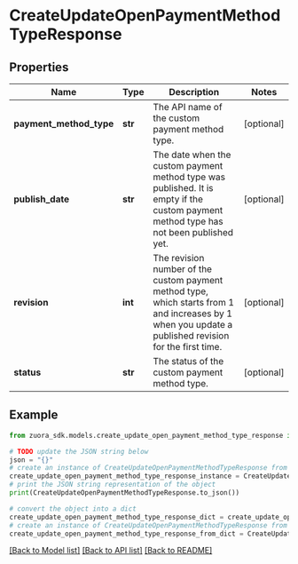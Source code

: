 # CreateUpdateOpenPaymentMethodTypeResponse


## Properties

Name | Type | Description | Notes
------------ | ------------- | ------------- | -------------
**payment_method_type** | **str** | The API name of the custom payment method type.  | [optional] 
**publish_date** | **str** | The date when the custom payment method type was published. It is empty if the custom payment method type has not been published yet. | [optional] 
**revision** | **int** | The revision number of the custom payment method type, which starts from 1 and increases by 1 when you update a published revision for the first time. | [optional] 
**status** | **str** | The status of the custom payment method type.  | [optional] 

## Example

```python
from zuora_sdk.models.create_update_open_payment_method_type_response import CreateUpdateOpenPaymentMethodTypeResponse

# TODO update the JSON string below
json = "{}"
# create an instance of CreateUpdateOpenPaymentMethodTypeResponse from a JSON string
create_update_open_payment_method_type_response_instance = CreateUpdateOpenPaymentMethodTypeResponse.from_json(json)
# print the JSON string representation of the object
print(CreateUpdateOpenPaymentMethodTypeResponse.to_json())

# convert the object into a dict
create_update_open_payment_method_type_response_dict = create_update_open_payment_method_type_response_instance.to_dict()
# create an instance of CreateUpdateOpenPaymentMethodTypeResponse from a dict
create_update_open_payment_method_type_response_from_dict = CreateUpdateOpenPaymentMethodTypeResponse.from_dict(create_update_open_payment_method_type_response_dict)
```
[[Back to Model list]](../README.md#documentation-for-models) [[Back to API list]](../README.md#documentation-for-api-endpoints) [[Back to README]](../README.md)


